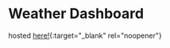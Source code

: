 # Weather Dashboard
hosted [here!](https://saksham-kumar-14.github.io/weather-dashboard/){:target="_blank" rel="noopener"}
